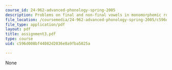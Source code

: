 ```yaml
---
course_id: 24-962-advanced-phonology-spring-2005
description: Problems on final and non-final vowels in monomorphemic roots.
file_location: /coursemedia/24-962-advanced-phonology-spring-2005/c596d008bf44082d2036e8a9fba5025a_assignment3.pdf
file_type: application/pdf
layout: pdf
title: assignment3.pdf
type: course
uid: c596d008bf44082d2036e8a9fba5025a

---
```

None